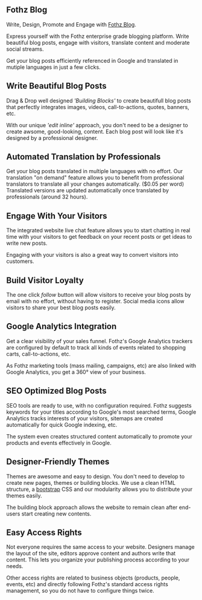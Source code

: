 Fothz Blog
----------

Write, Design, Promote and Engage with <a href="https://www.fothz.com/app/blog">Fothz Blog</a>.

Express yourself with the Fothz enterprise grade blogging platform. Write
beautiful blog posts, engage with visitors, translate content and moderate
social streams.

Get your blog posts efficiently referenced in Google and translated in mutiple
languages in just a few clicks.

Write Beautiful Blog Posts
--------------------------

Drag & Drop well designed *'Building Blocks'* to create beautifull blog posts
that perfectly integrates images, videos, call-to-actions, quotes, banners,
etc.

With our unique *'edit inline'* approach, you don't need to be a designer to
create awsome, good-looking, content. Each blog post will look like it's
designed by a professional designer.

Automated Translation by Professionals
--------------------------------------

Get your blog posts translated in multiple languages with no effort. Our
translation "on demand" feature allows you to benefit from professional
translators to translate all your changes automatically. (\$0.05 per word)
Translated versions are updated automatically once translated by professionals
(around 32 hours).

Engage With Your Visitors
-------------------------

The integrated website live chat feature allows you to start chatting in real time with
your visitors to get feedback on your recent posts or get ideas to write new
posts.

Engaging with your visitors is also a great way to convert visitors into
customers.

Build Visitor Loyalty
---------------------

The one click *follow* button will allow visitors to receive your blog posts by
email with no effort, without having to register. Social media icons allow
visitors to share your best blog posts easily.

Google Analytics Integration
----------------------------

Get a clear visibility of your sales funnel. Fothz's Google Analytics trackers
are configured by default to track all kinds of events related to shopping
carts, call-to-actions, etc.

As Fothz marketing tools (mass mailing, campaigns, etc) are also linked with
Google Analytics, you get a 360° view of your business.

SEO Optimized Blog Posts
------------------------

SEO tools are ready to use, with no configuration required. Fothz suggests
keywords for your titles according to Google's most searched terms, Google
Analytics tracks interests of your visitors, sitemaps are created automatically
for quick Google indexing, etc.

The system even creates structured content automatically to promote your
products and events effectively in Google.

Designer-Friendly Themes
------------------------

Themes are awesome and easy to design. You don't need to develop to create new
pages, themes or building blocks. We use a clean HTML structure, a
[bootstrap](http://getbootstrap.com/) CSS and our modularity allows you to
distribute your themes easily.

The building block approach allows the website to remain clean after end-users
start creating new contents.

Easy Access Rights
------------------

Not everyone requires the same access to your website. Designers manage the
layout of the site, editors approve content and authors write that content.
This lets you organize your publishing process according to your needs.

Other access rights are related to business objects (products, people, events,
etc) and directly following Fothz's standard access rights management, so you do
not have to configure things twice.
